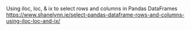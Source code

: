 Using iloc, loc, & ix to select rows and columns in Pandas DataFrames
https://www.shanelynn.ie/select-pandas-dataframe-rows-and-columns-using-iloc-loc-and-ix/
